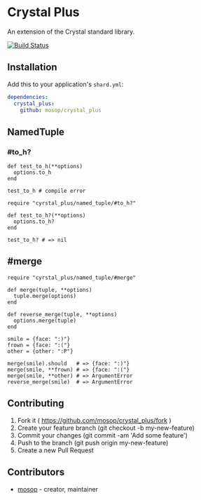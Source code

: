 # Crystal Plus

An extension of the Crystal standard library.

[![Build Status](https://travis-ci.org/mosop/crystal_plus.svg?branch=master)](https://travis-ci.org/mosop/crystal_plus)

## Installation

Add this to your application's `shard.yml`:

```yaml
dependencies:
  crystal_plus:
    github: mosop/crystal_plus
```

## NamedTuple

### #to_h?

```crystal
def test_to_h(**options)
  options.to_h
end

test_to_h # compile error
```

```crystal
require "cyrstal_plus/named_tuple/#to_h?"

def test_to_h?(**options)
  options.to_h?
end

test_to_h? # => nil
```

## #merge

```crystal
require "cyrstal_plus/named_tuple/#merge"

def merge(tuple, **options)
  tuple.merge(options)
end

def reverse_merge(tuple, **options)
  options.merge(tuple)
end

smile = {face: ":)"}
frown = {face: ":("}
other = {other: ":P"}

merge(smile).should   # => {face: ":)"}
merge(smile, **frown) # => {face: ":("}
merge(smile, **other) # => ArgumentError
reverse_merge(smile)  # => ArgumentError
```

## Contributing

1. Fork it ( https://github.com/mosop/crystal_plus/fork )
2. Create your feature branch (git checkout -b my-new-feature)
3. Commit your changes (git commit -am 'Add some feature')
4. Push to the branch (git push origin my-new-feature)
5. Create a new Pull Request

## Contributors

- [mosop](https://github.com/mosop) - creator, maintainer
